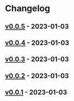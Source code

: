 # Changelog

## [v0.0.5](https://github.com/itkq/danime-direct-link/compare/v0.0.4...v0.0.5) - 2023-01-03

## [v0.0.4](https://github.com/itkq/danime-direct-link/compare/v0.0.3...v0.0.4) - 2023-01-03

## [v0.0.3](https://github.com/itkq/danime-direct-link/compare/v0.0.2...v0.0.3) - 2023-01-03

## [v0.0.2](https://github.com/itkq/danime-direct-link/compare/v0.0.1...v0.0.2) - 2023-01-03

## [v0.0.1](https://github.com/itkq/danime-direct-link/commits/v0.0.1) - 2023-01-03
